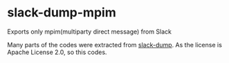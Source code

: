 # slack-dump-mpim
Exports only mpim(multiparty direct message) from Slack

Many parts of the codes were extracted from [slack-dump](https://github.com/PyYoshi/slack-dump). As the license is Apache License 2.0, so this codes.

